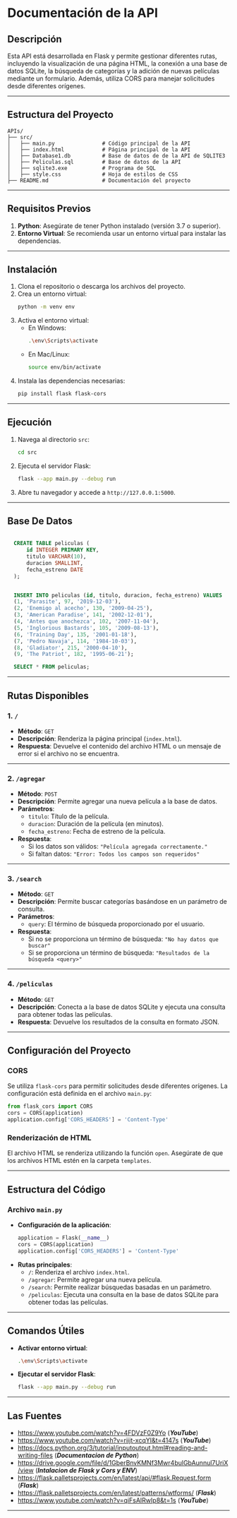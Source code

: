 # **Documentación de la API**

## **Descripción**
Esta API está desarrollada en Flask y permite gestionar diferentes rutas, incluyendo la visualización de una página HTML, la conexión a una base de datos SQLite, la búsqueda de categorías y la adición de nuevas películas mediante un formulario. Además, utiliza CORS para manejar solicitudes desde diferentes orígenes.

---

## **Estructura del Proyecto**
```
APIs/
├── src/
│   ├── main.py               # Código principal de la API
│   ├── index.html            # Página principal de la API
│   ├── Database1.db          # Base de datos de de la API de SQLITE3
│   ├── Peliculas.sql         # Base de datos de la API 
│   ├── sqlite3.exe           # Programa de SQL
│   ├── style.css             # Hoja de estilos de CSS
├── README.md                 # Documentación del proyecto
```
---

## **Requisitos Previos**
1. **Python**: Asegúrate de tener Python instalado (versión 3.7 o superior).
2. **Entorno Virtual**: Se recomienda usar un entorno virtual para instalar las dependencias.

---

## **Instalación**
1. Clona el repositorio o descarga los archivos del proyecto.
2. Crea un entorno virtual:
   ```bash
   python -m venv env
   ```
3. Activa el entorno virtual:
   - En Windows:
     ```bash
     .\env\Scripts\activate
     ```
   - En Mac/Linux:
     ```bash
     source env/bin/activate
     ```
4. Instala las dependencias necesarias:
   ```bash
   pip install flask flask-cors
   ```

---

## **Ejecución**
1. Navega al directorio `src`:
   ```bash
   cd src
   ```
2. Ejecuta el servidor Flask:
   ```bash
   flask --app main.py --debug run
   ```
3. Abre tu navegador y accede a `http://127.0.0.1:5000`.

---
## **Base De Datos**
```sql

  CREATE TABLE peliculas (
      id INTEGER PRIMARY KEY,
      titulo VARCHAR(10),
      duracion SMALLINT,
      fecha_estreno DATE
  );


  INSERT INTO peliculas (id, titulo, duracion, fecha_estreno) VALUES
  (1, 'Parasite', 97, '2019-12-03'),
  (2, 'Enemigo al acecho', 130, '2009-04-25'),
  (3, 'American Paradise', 141, '2002-12-01'),
  (4, 'Antes que anochezca', 102, '2007-11-04'),
  (5, 'Inglorious Bastards', 105, '2009-08-13'),
  (6, 'Training Day', 135, '2001-01-18'),
  (7, 'Pedro Navaja', 114, '1984-10-03'),
  (8, 'Gladiator', 215, '2000-04-10'),
  (9, 'The Patriot', 182, '1995-06-21');

  SELECT * FROM peliculas;
```

---

## **Rutas Disponibles**

### **1. `/`**
- **Método**: `GET`
- **Descripción**: Renderiza la página principal (`index.html`).
- **Respuesta**: Devuelve el contenido del archivo HTML o un mensaje de error si el archivo no se encuentra.

---

### **2. `/agregar`**
- **Método**: `POST`
- **Descripción**: Permite agregar una nueva película a la base de datos.
- **Parámetros**:
  - `titulo`: Título de la película.
  - `duracion`: Duración de la película (en minutos).
  - `fecha_estreno`: Fecha de estreno de la película.
- **Respuesta**:
  - Si los datos son válidos: `"Película agregada correctamente."`
  - Si faltan datos: `"Error: Todos los campos son requeridos"`

---

### **3. `/search`**
- **Método**: `GET`
- **Descripción**: Permite buscar categorías basándose en un parámetro de consulta.
- **Parámetros**:
  - `query`: El término de búsqueda proporcionado por el usuario.
- **Respuesta**:
  - Si no se proporciona un término de búsqueda: `"No hay datos que buscar"`
  - Si se proporciona un término de búsqueda: `"Resultados de la búsqueda <query>"`

---

### **4. `/peliculas`**
- **Método**: `GET`
- **Descripción**: Conecta a la base de datos SQLite y ejecuta una consulta para obtener todas las películas.
- **Respuesta**: Devuelve los resultados de la consulta en formato JSON.

---

## **Configuración del Proyecto**

### **CORS**
Se utiliza `flask-cors` para permitir solicitudes desde diferentes orígenes. La configuración está definida en el archivo `main.py`:
```python
from flask_cors import CORS
cors = CORS(application)
application.config['CORS_HEADERS'] = 'Content-Type'
```

### **Renderización de HTML**
El archivo HTML se renderiza utilizando la función `open`. Asegúrate de que los archivos HTML estén en la carpeta `templates`.

---

## **Estructura del Código**

### **Archivo `main.py`**
- **Configuración de la aplicación**:
  ```python
  application = Flask(__name__)
  cors = CORS(application)
  application.config['CORS_HEADERS'] = 'Content-Type'
  ```
- **Rutas principales**:
  - `/`: Renderiza el archivo `index.html`.
  - `/agregar`: Permite agregar una nueva película.
  - `/search`: Permite realizar búsquedas basadas en un parámetro.
  - `/peliculas`: Ejecuta una consulta en la base de datos SQLite para obtener todas las películas.

---

## **Comandos Útiles**
- **Activar entorno virtual**:
   ```bash
   .\env\Scripts\activate
   ```
- **Ejecutar el servidor Flask**:
   ```bash
   flask --app main.py --debug run
   ```

---
## **Las Fuentes**
- https://www.youtube.com/watch?v=4FDVzF0Z9Yo (***YouTube***)
- https://www.youtube.com/watch?v=riijt-xcqYI&t=4147s (***YouTube***)
- https://docs.python.org/3/tutorial/inputoutput.html#reading-and-writing-files (***Documentacion de Python***)
- https://drive.google.com/file/d/1GberBnvKMNf3Mwr4bulGbAunnul7UriX/view (***Intalacion de Flask y Cors y ENV***)
- https://flask.palletsprojects.com/en/latest/api/#flask.Request.form (***Flask***)
- https://flask.palletsprojects.com/en/latest/patterns/wtforms/ (***Flask***)
- https://www.youtube.com/watch?v=qiFsAIRwIp8&t=1s (***YouTube***)

---